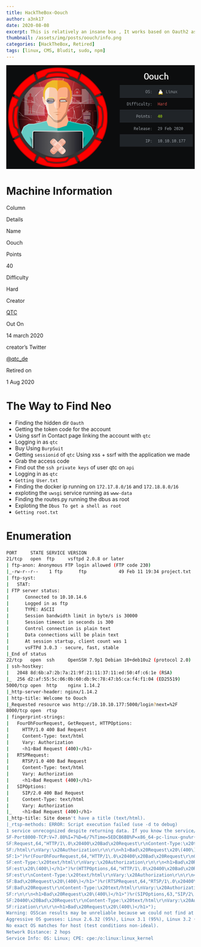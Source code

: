 ```yaml
---
title: HackTheBox-Oouch
author: a3nk17
date: 2020-08-08 
excerpt: This is relatively an insane box , It works based on Oauth2 as feom which we get account linked to qtc (admin) using a SSRF and XXS,and in This docker running and we can ssh into it.Exploiting the uwsgi to get shell and then exploiting dbus to get shell as root.
thumbnail: /assets/img/posts/oouch/info.png
categories: [HackTheBox, Retired]
tags: [linux, CMS, Bludit, sudo, npm]
---
```


![Info](/assets/img/posts/oouch/info.png)


Machine Information 
===================

Column

Details

Name

Oouch

Points

40

Difficulty

Hard

Creator

[QTC](https://www.hackthebox.eu/home/users/profile/103578)

Out On

14 march 2020

creator’s Twitter

[@qtc\_de](https://twitter.com/qtc_de)

Retired on

1 Aug 2020




The Way to Find Neo
===================

*   Finding the hidden dir `Oauth`
*   Getting the token code for the account
*   Using ssrf in Contact page linking the account with `qtc`
*   Logging in as `qtc`
*   Buy Using `BurpSuit`
*   Getting `sessionid` of `qtc` Using xss + ssrf with the application we made
*   Grab the access code
*   Find out the `ssh private keys` of user qtc on `api`
*   Logging in as `qtc`
*   `Getting User.txt`
*   Finding the docker ip running on `172.17.8.0/16` and `172.18.8.0/16`
*   exploting the `uwsgi` service running as `www-data`
*   Finding the routes.py running the dbus as root
*   Exploting the `Dbus To get a shell as root`
*   `Getting root.txt`



Enumeration
============


```bash
PORT     STATE SERVICE VERSION
21/tcp   open  ftp     vsftpd 2.0.8 or later
| ftp-anon: Anonymous FTP login allowed (FTP code 230)
|_-rw-r--r--    1 ftp      ftp            49 Feb 11 19:34 project.txt
| ftp-syst: 
|   STAT: 
| FTP server status:
|      Connected to 10.10.14.6
|      Logged in as ftp
|      TYPE: ASCII
|      Session bandwidth limit in byte/s is 30000
|      Session timeout in seconds is 300
|      Control connection is plain text
|      Data connections will be plain text
|      At session startup, client count was 1
|      vsFTPd 3.0.3 - secure, fast, stable
|_End of status
22/tcp   open  ssh     OpenSSH 7.9p1 Debian 10+deb10u2 (protocol 2.0)
| ssh-hostkey: 
|   2048 8d:6b:a7:2b:7a:21:9f:21:11:37:11:ed:50:4f:c6:1e (RSA)
|_  256 d2:af:55:5c:06:0b:60:db:9c:78:47:b5:ca:f4:f1:04 (ED25519)
5000/tcp open  http    nginx 1.14.2
|_http-server-header: nginx/1.14.2
| http-title: Welcome to Oouch
|_Requested resource was http://10.10.10.177:5000/login?next=%2F
8000/tcp open  rtsp
| fingerprint-strings: 
|   FourOhFourRequest, GetRequest, HTTPOptions: 
|     HTTP/1.0 400 Bad Request
|     Content-Type: text/html
|     Vary: Authorization
|     <h1>Bad Request (400)</h1>
|   RTSPRequest: 
|     RTSP/1.0 400 Bad Request
|     Content-Type: text/html
|     Vary: Authorization
|     <h1>Bad Request (400)</h1>
|   SIPOptions: 
|     SIP/2.0 400 Bad Request
|     Content-Type: text/html
|     Vary: Authorization
|_    <h1>Bad Request (400)</h1>
|_http-title: Site doesn't have a title (text/html).
|_rtsp-methods: ERROR: Script execution failed (use -d to debug)
1 service unrecognized despite returning data. If you know the service/version, please submit the following fingerprint at https://nmap.org/cgi-bin/submit.cgi?new-service :
SF-Port8000-TCP:V=7.80%I=7%D=6/7%Time=5EDCB6BB%P=x86_64-pc-linux-gnu%r(Get
SF:Request,64,"HTTP/1\.0\x20400\x20Bad\x20Request\r\nContent-Type:\x20text
SF:/html\r\nVary:\x20Authorization\r\n\r\n<h1>Bad\x20Request\x20\(400\)</h
SF:1>")%r(FourOhFourRequest,64,"HTTP/1\.0\x20400\x20Bad\x20Request\r\nCont
SF:ent-Type:\x20text/html\r\nVary:\x20Authorization\r\n\r\n<h1>Bad\x20Requ
SF:est\x20\(400\)</h1>")%r(HTTPOptions,64,"HTTP/1\.0\x20400\x20Bad\x20Requ
SF:est\r\nContent-Type:\x20text/html\r\nVary:\x20Authorization\r\n\r\n<h1>
SF:Bad\x20Request\x20\(400\)</h1>")%r(RTSPRequest,64,"RTSP/1\.0\x20400\x20
SF:Bad\x20Request\r\nContent-Type:\x20text/html\r\nVary:\x20Authorization\
SF:r\n\r\n<h1>Bad\x20Request\x20\(400\)</h1>")%r(SIPOptions,63,"SIP/2\.0\x
SF:20400\x20Bad\x20Request\r\nContent-Type:\x20text/html\r\nVary:\x20Autho
SF:rization\r\n\r\n<h1>Bad\x20Request\x20\(400\)</h1>");
Warning: OSScan results may be unreliable because we could not find at least 1 open and 1 closed port
Aggressive OS guesses: Linux 2.6.32 (95%), Linux 3.1 (95%), Linux 3.2 (95%), AXIS 210A or 211 Network Camera (Linux 2.6.17) (94%), ASUS RT-N56U WAP (Linux 3.4) (93%), Linux 3.16 (93%), Linux 2.6.39 - 3.2 (92%), Linux 3.1 - 3.2 (92%), Linux 3.2 - 4.9 (92%), Linux 3.5 (92%)
No exact OS matches for host (test conditions non-ideal).
Network Distance: 2 hops
Service Info: OS: Linux; CPE: cpe:/o:linux:linux_kernel
```


